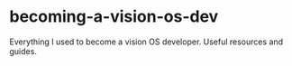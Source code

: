 # becoming-a-vision-os-dev
Everything I used to become a vision OS developer. Useful resources and guides.
